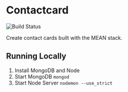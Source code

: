 # Contactcard

![Build Status](https://travis-ci.org/NelsonScott/contactcard.svg?branch=master)

Create contact cards built with the MEAN stack.

## Running Locally

1.  Install MongoDB and Node
1.  Start MongoDB `mongod`
1.  Start Node Server `nodemon --use_strict`
